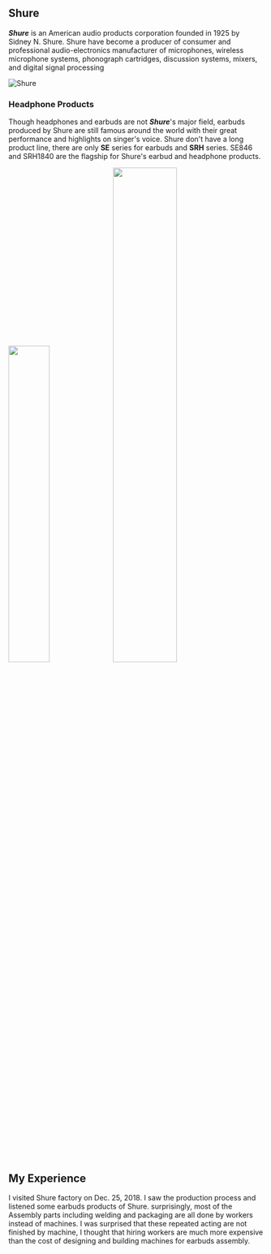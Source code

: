 ## Shure

**_Shure_** is an American audio products corporation founded in 1925 by Sidney N. Shure. Shure have become a producer of consumer and professional audio-electronics manufacturer of microphones, wireless microphone systems, phonograph cartridges, discussion systems, mixers, and digital signal processing

   
![Shure](https://encrypted-tbn0.gstatic.com/images?q=tbn:ANd9GcSd_ZUrJy8PUrolkrXhlu8HcaLd7SagcO9dIBkUdiLhp0gU5uk3)

### Headphone Products

Though headphones and earbuds are not **_Shure_**'s major field, earbuds produced by Shure are still famous around the world with their great performance and highlights on singer's voice. Shure don't have a long product line, there are only **SE** series for earbuds and **SRH** series. SE846 and SRH1840 are the flagship for Shure's earbud and headphone products.

<img src="http://www.proaudiosystems.co.uk/media/catalog/product/cache/1/image/1600x/9df78eab33525d08d6e5fb8d27136e95/s/h/shure-se846-cl-sound-isolating-headphones-with-quad-hidef-microdrivers-5ce.jpg" width="40%" height="40%"> <img src="https://images-na.ssl-images-amazon.com/images/I/819ueG%2BU2VL._SL1500_.jpg" width="50%" height="50%"> 

## My Experience

I visited Shure factory on Dec. 25, 2018. I saw the production process and listened some earbuds products of Shure. surprisingly, most of the Assembly parts including welding and packaging are all done by workers instead of machines. I was surprised that these repeated acting are not finished by machine, I thought that hiring workers are much more expensive than the cost of designing and building machines for earbuds assembly.
